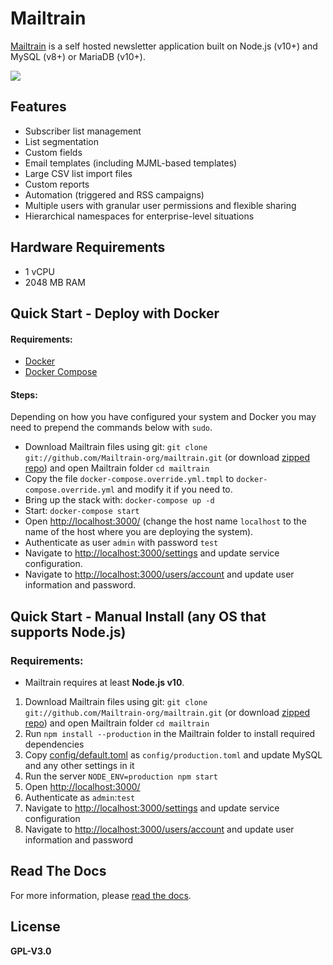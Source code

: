 # Mailtrain

[Mailtrain](http://mailtrain.org) is a self hosted newsletter application built on Node.js (v10+) and MySQL (v8+) or MariaDB (v10+).

![](http://mailtrain.org/mailtrain.png)

## Features

* Subscriber list management
* List segmentation
* Custom fields
* Email templates (including MJML-based templates)
* Large CSV list import files
* Custom reports
* Automation (triggered and RSS campaigns)
* Multiple users with granular user permissions and flexible sharing
* Hierarchical namespaces for enterprise-level situations

## Hardware Requirements
* 1 vCPU
* 2048 MB RAM

## Quick Start - Deploy with Docker
#### Requirements:

  * [Docker](https://www.docker.com/)
  * [Docker Compose](https://docs.docker.com/compose/)

#### Steps:
Depending on how you have configured your system and Docker you may need to prepend the commands below with `sudo`.

* Download Mailtrain files using git: `git clone git://github.com/Mailtrain-org/mailtrain.git` (or download [zipped repo](https://github.com/Mailtrain-org/mailtrain/archive/master.zip)) and open Mailtrain folder `cd mailtrain`
* Copy the file `docker-compose.override.yml.tmpl` to `docker-compose.override.yml` and modify it if you need to.
* Bring up the stack with: `docker-compose up -d`
* Start: `docker-compose start`
* Open [http://localhost:3000/](http://localhost:3000/) (change the host name `localhost` to the name of the host where you are deploying the system).
* Authenticate as user `admin` with password `test`
* Navigate to [http://localhost:3000/settings](http://localhost:3000/settings) and update service configuration.
* Navigate to [http://localhost:3000/users/account](http://localhost:3000/users/account) and update user information and password.

## Quick Start - Manual Install (any OS that supports Node.js)

### Requirements: 
 * Mailtrain requires at least **Node.js v10**.

  1. Download Mailtrain files using git: `git clone git://github.com/Mailtrain-org/mailtrain.git` (or download [zipped repo](https://github.com/Mailtrain-org/mailtrain/archive/master.zip)) and open Mailtrain folder `cd mailtrain`
  2. Run `npm install --production` in the Mailtrain folder to install required dependencies
  3. Copy [config/default.toml](config/default.toml) as `config/production.toml` and update MySQL and any other settings in it
  4. Run the server `NODE_ENV=production npm start`
  5. Open [http://localhost:3000/](http://localhost:3000/)
  6. Authenticate as `admin`:`test`
  7. Navigate to [http://localhost:3000/settings](http://localhost:3000/settings) and update service configuration
  8. Navigate to [http://localhost:3000/users/account](http://localhost:3000/users/account) and update user information and password

## Read The Docs
For more information, please [read the docs](http://docs.mailtrain.org/).


## License

  **GPL-V3.0**
